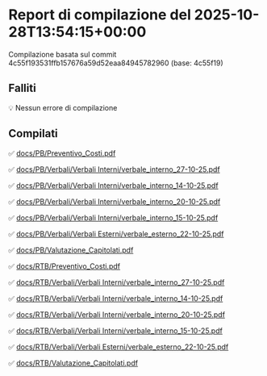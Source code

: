 # Report di compilazione del 2025-10-28T13:54:15+00:00

Compilazione basata sul commit 4c55f193531ffb157676a59d52eaa84945782960 (base: 4c55f19)

## Falliti
💡 Nessun errore di compilazione

## Compilati
✅ [docs/PB/Preventivo_Costi.pdf](docs/PB/Preventivo_Costi.pdf)

✅ [docs/PB/Verbali/Verbali Interni/verbale_interno_27-10-25.pdf](docs/PB/Verbali/Verbali%20Interni/verbale_interno_27-10-25.pdf)

✅ [docs/PB/Verbali/Verbali Interni/verbale_interno_14-10-25.pdf](docs/PB/Verbali/Verbali%20Interni/verbale_interno_14-10-25.pdf)

✅ [docs/PB/Verbali/Verbali Interni/verbale_interno_20-10-25.pdf](docs/PB/Verbali/Verbali%20Interni/verbale_interno_20-10-25.pdf)

✅ [docs/PB/Verbali/Verbali Interni/verbale_interno_15-10-25.pdf](docs/PB/Verbali/Verbali%20Interni/verbale_interno_15-10-25.pdf)

✅ [docs/PB/Verbali/Verbali Esterni/verbale_esterno_22-10-25.pdf](docs/PB/Verbali/Verbali%20Esterni/verbale_esterno_22-10-25.pdf)

✅ [docs/PB/Valutazione_Capitolati.pdf](docs/PB/Valutazione_Capitolati.pdf)

✅ [docs/RTB/Preventivo_Costi.pdf](docs/RTB/Preventivo_Costi.pdf)

✅ [docs/RTB/Verbali/Verbali Interni/verbale_interno_27-10-25.pdf](docs/RTB/Verbali/Verbali%20Interni/verbale_interno_27-10-25.pdf)

✅ [docs/RTB/Verbali/Verbali Interni/verbale_interno_14-10-25.pdf](docs/RTB/Verbali/Verbali%20Interni/verbale_interno_14-10-25.pdf)

✅ [docs/RTB/Verbali/Verbali Interni/verbale_interno_20-10-25.pdf](docs/RTB/Verbali/Verbali%20Interni/verbale_interno_20-10-25.pdf)

✅ [docs/RTB/Verbali/Verbali Interni/verbale_interno_15-10-25.pdf](docs/RTB/Verbali/Verbali%20Interni/verbale_interno_15-10-25.pdf)

✅ [docs/RTB/Verbali/Verbali Esterni/verbale_esterno_22-10-25.pdf](docs/RTB/Verbali/Verbali%20Esterni/verbale_esterno_22-10-25.pdf)

✅ [docs/RTB/Valutazione_Capitolati.pdf](docs/RTB/Valutazione_Capitolati.pdf)

